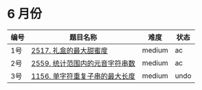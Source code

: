 # 6 月份

**编号**|**题目名称**|**难度**|**状态**
--------|------------|--------|--------
1号|[2517. 礼盒的最大甜蜜度](./第1题%202517.%20礼盒的最大甜蜜度)|medium|ac
2号|[2559. 统计范围内的元音字符串数](./第2题%202559.%20统计范围内的元音字符串数)|medium|ac
3号|[1156. 单字符重复子串的最大长度](./第3题%201156.%20单字符重复子串的最大长度)|medium|undo
